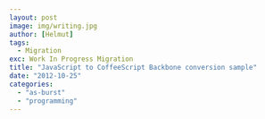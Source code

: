 ```yaml
---
layout: post
image: img/writing.jpg
author: [Helmut]
tags:
  - Migration
exc: Work In Progress Migration
title: "JavaScript to CoffeeScript Backbone conversion sample"
date: "2012-10-25"
categories: 
  - "as-burst"
  - "programming"
---
```


<script src="https://gist.github.com/1827739.js?file=backbone_conversion1.coffee"></script>
